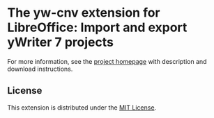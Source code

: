 # The yw-cnv extension for LibreOffice: Import and export yWriter 7 projects 

For more information, see the [project homepage](https://peter88213.github.io/yw-cnv) with description and download instructions.


## License

This extension is distributed under the [MIT License](http://www.opensource.org/licenses/mit-license.php).
